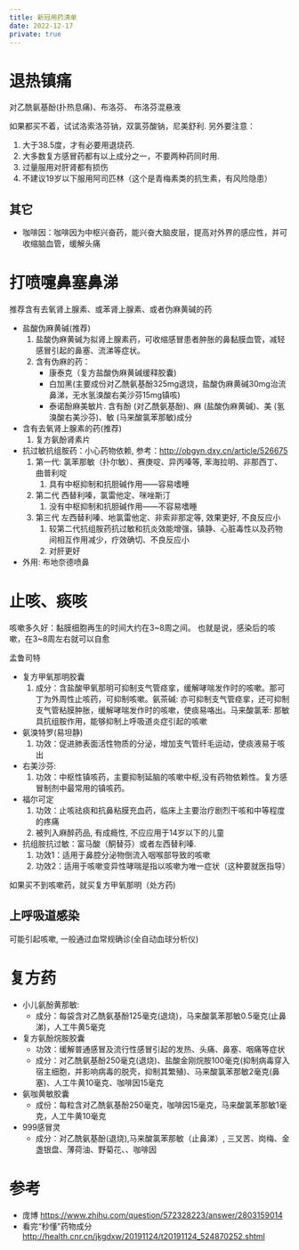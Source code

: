 ```yaml
---
title: 新冠用药清单
date: 2022-12-17
private: true
---
```

# 退热镇痛
对乙酰氨基酚(扑热息痛)、布洛芬、 布洛芬混悬液

如果都买不着，试试洛索洛芬钠，双氯芬酸钠，尼美舒利. 另外要注意：
1. 大于38.5度，才有必要用退烧药.
2. 大多数复方感冒药都有以上成分之一，不要两种药同时用.
3. 过量服用对肝肾都有损伤
2. 不建议19岁以下服用阿司匹林（这个是青梅素类的抗生素，有风险隐患）

## 其它
- 咖啡因：咖啡因为中枢兴奋药，能兴奋大脑皮层，提高对外界的感应性，并可收缩脑血管，缓解头痛

# 打喷嚏鼻塞鼻涕
推荐含有去氧肾上腺素、或苯肾上腺素、或者伪麻黄碱的药
- 盐酸伪麻黄碱(推荐) 
    1. 盐酸伪麻黄碱为拟肾上腺素药，可收缩感冒患者肿胀的鼻黏膜血管，减轻感冒引起的鼻塞、流涕等症状。
    2. 含有伪麻的药：
        - 康泰克（复方盐酸伪麻黄碱缓释胶囊)
        - 白加黑(主要成份对乙酰氨基酚325mg退烧，盐酸伪麻黄碱30mg治流鼻涕，无水氢溴酸右美沙芬15mg镇咳)
        - 泰诺酚麻美敏片. 含有酚 (对乙酰氨基酚)、麻 (盐酸伪麻黄碱)、美 (氢溴酸右美沙芬)、敏 (马来酸氯苯那敏)成分
- 含有去氧肾上腺素的药(推荐)
    1. 复方氨酚肾素片
- 抗过敏抗组胺药：小心药物依赖, 参考：http://obgyn.dxy.cn/article/526675
    1. 第一代: 氯苯那敏（扑尔敏）、赛庚啶、异丙嗪等, 苯海拉明、非那西丁、曲普利啶
        1. 具有中枢抑制和抗胆碱作用——容易嗜睡
    1. 第二代 西替利嗪，氯雷他定、咪唑斯汀
        1. 没有中枢抑制和抗胆碱作用——不容易嗜睡
    1. 第三代 左西替利嗪、地氯雷他定、非索非那定等, 效果更好, 不良反应小
        1. 较第二代抗组胺药抗过敏和抗炎效能增强，镇静、心脏毒性以及药物间相互作用减少，疗效确切、不良反应小
        2. 对肝更好
- 外用: 布地奈德喷鼻

# 止咳、痰咳
咳嗽多久好：黏膜细胞再生的时间大约在3~8周之间。 也就是说，感染后的咳嗽，在3~8周左右就可以自愈

孟鲁司特
- 复方甲氧那明胶囊
    1. 成分：含盐酸甲氧那明可抑制支气管痉挛，缓解哮喘发作时的咳嗽。那可丁为外周性止咳药，可抑制咳嗽。氨茶碱: 亦可抑制支气管痉挛，还可抑制支气管粘膜肿胀，缓解哮喘发作时的咳嗽，使痰易咯出。马来酸氯苯: 那敏具抗组胺作用，能够抑制上呼吸道炎症引起的咳嗽
- 氨溴特罗(易坦静) 
    1. 功效：促进肺表面活性物质的分泌，增加支气管纤毛运动，使痰液易于咳出
- 右美沙芬:
    1. 功效：中枢性镇咳药，主要抑制延脑的咳嗽中枢,没有药物依赖性。复方感冒制剂中最常用的镇咳药。
- 福尔可定
    1. 功效：止咳祛痰和抗鼻粘膜充血药，临床上主要治疗剧烈干咳和中等程度的疼痛
    2. 被列入麻醉药品, 有成瘾性, 不应应用于14岁以下的儿童
- 抗组胺抗过敏：富马酸（酮替芬）或者左西替利嗪.
    1. 功效1：适用于鼻腔分泌物倒流入咽喉部导致的咳嗽
    2. 功效2：适用于咳嗽变异性哮喘是指以咳嗽为唯一症状（这种要就医指导）

如果买不到咳嗽药，就买复方甲氧那明（处方药)

## 上呼吸道感染
可能引起咳嗽, 一般通过血常规确诊(全自动血球分析仪)

# 复方药
- 小儿氨酚黄那敏:
    - 成分：每袋含对乙酰氨基酚125毫克(退烧)，马来酸氯苯那敏0.5毫克(止鼻涕)，人工牛黄5毫克
- 复方氨酚烷胺胶囊
    - 功效：缓解普通感冒及流行性感冒引起的发热、头痛、鼻塞、咽痛等症状
    - 成分：对乙酰氨基酚250毫克(退烧)、盐酸金刚烷胺100毫克(抑制病毒穿入宿主细胞，并影响病毒的脱壳，抑制其繁殖)、马来酸氯苯那敏2毫克(鼻塞)、人工牛黄10毫克、咖啡因15毫克
- 氨咖黄敏胶囊 
    - 成份：每粒含对乙酰氨基酚250毫克，咖啡因15毫克，马来酸氯苯那敏1毫克，人工牛黄10毫克
- 999感冒灵
    - 成分：对乙酰氨基酚(退烧),马来酸氯苯那敏（止鼻涕）, 三叉苦、岗梅、金盏银盘、薄荷油、野菊花、、咖啡因

# 参考
- 庞博 https://www.zhihu.com/question/572328223/answer/2803159014
- 看完“秒懂”药物成分 http://health.cnr.cn/jkgdxw/20191124/t20191124_524870252.shtml
